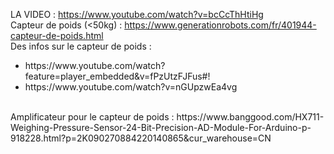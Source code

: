 LA VIDEO : https://www.youtube.com/watch?v=bcCcThHtiHg <br>
Capteur de poids (<50kg) : https://www.generationrobots.com/fr/401944-capteur-de-poids.html <br>
Des infos sur le capteur de poids : 
<ul>
<li>https://www.youtube.com/watch?feature=player_embedded&v=fPzUtzFJFus#!</li>
<li>https://www.youtube.com/watch?v=nGUpzwEa4vg</li>
</ul>
<br>
Amplificateur pour le capteur de poids : https://www.banggood.com/HX711-Weighing-Pressure-Sensor-24-Bit-Precision-AD-Module-For-Arduino-p-918228.html?p=2K090270884220140865&cur_warehouse=CN
